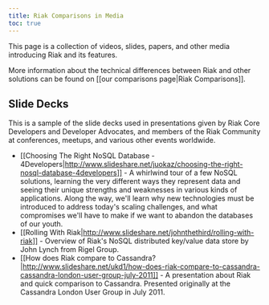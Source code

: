 ```yaml
---
title: Riak Comparisons in Media
toc: true
---
```


This page is a collection of videos, slides, papers, and other media introducing Riak and its features.

More information about the technical differences between Riak and other solutions can be found on [[our comparisons page|Riak Comparisons]].

## Slide Decks

This is a sample of the slide decks used in presentations given by Riak Core Developers and Developer Advocates, and members of the Riak Community at conferences, meetups, and various other events worldwide.

* [[Choosing The Right NoSQL Database - 4Developers|http://www.slideshare.net/juokaz/choosing-the-right-nosql-database-4developers]] - A whirlwind tour of a few NoSQL solutions, learning the very different ways they represent data and seeing their unique strengths and weaknesses in various kinds of applications. Along the way, we'll learn why new technologies must be introduced to address today's scaling challenges, and what compromises we'll have to make if we want to abandon the databases of our youth.
* [[Rolling With Riak|http://www.slideshare.net/johnthethird/rolling-with-riak]] - Overview of Riak's NoSQL distributed key/value data store by John Lynch from Rigel Group.
* [[How does Riak compare to Cassandra?|http://www.slideshare.net/ukd1/how-does-riak-compare-to-cassandra-cassandra-london-user-group-july-2011]] - A presentation about Riak and quick comparison to Cassandra. Presented originally at the Cassandra London User Group in July 2011.
